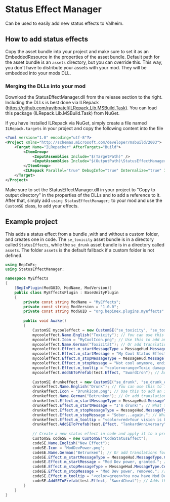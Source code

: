 ﻿# Status Effect Manager

Can be used to easily add new status effects to Valheim.

## How to add status effects

Copy the asset bundle into your project and make sure to set it as an EmbeddedResource in the properties of the asset bundle.
Default path for the asset bundle is an `assets` directory, but you can override this.
This way, you don't have to distribute your assets with your mod. They will be embedded into your mods DLL.

### Merging the DLLs into your mod

Download the StatusEffectManager.dll from the release section to the right.
Including the DLLs is best done via ILRepack (https://github.com/ravibpatel/ILRepack.Lib.MSBuild.Task). You can load this package (ILRepack.Lib.MSBuild.Task) from NuGet.

If you have installed ILRepack via NuGet, simply create a file named `ILRepack.targets` in your project and copy the following content into the file

```xml
<?xml version="1.0" encoding="utf-8"?>
<Project xmlns="http://schemas.microsoft.com/developer/msbuild/2003">
    <Target Name="ILRepacker" AfterTargets="Build">
        <ItemGroup>
            <InputAssemblies Include="$(TargetPath)" />
            <InputAssemblies Include="$(OutputPath)\StatusEffectManager.dll" />
        </ItemGroup>
        <ILRepack Parallel="true" DebugInfo="true" Internalize="true" InputAssemblies="@(InputAssemblies)" OutputFile="$(TargetPath)" TargetKind="SameAsPrimaryAssembly" LibraryPath="$(OutputPath)" />
    </Target>
</Project>
```

Make sure to set the StatusEffectManager.dll in your project to "Copy to output directory" in the properties of the DLLs and to add a reference to it.
After that, simply add `using StatusEffectManager;` to your mod and use the `CustomSE` class, to add your effects.

## Example project

This adds a status effect from a bundle ,with and without a custom folder, and creates one in code. The `se_toxicity` asset bundle is in a directory called `StatusEffects`, while the `se_drunk` asset bundle is in a directory called `assets`. The folder `assets` is the default fallback if a custom folder is not defined.

```csharp
using BepInEx;
using StatusEffectManager;

namespace MyEffects
{
	[BepInPlugin(ModGUID, ModName, ModVersion)]
	public class MyEffectsPlugin : BaseUnityPlugin
	{
		private const string ModName = "MyEffects";
		private const string ModVersion = "1.0.0";
		private const string ModGUID = "org.bepinex.plugins.myeffects";
		
		public void Awake()
		{
			CustomSE mycooleffect = new CustomSE("se_toxicity", "se_toxicity_effect", "StatusEffects");
			mycooleffect.Name.English("Toxicity"); // You can use this to fix the display name in code
			mycooleffect.Icon = "MyCoolIcon.png"; // Use this to add an icon (64x64) for the status effect. Put your icon in an "icons" folder
			mycooleffect.Name.German("Toxizität"); // Or add translations for other languages
			mycooleffect.Effect.m_startMessageType = MessageHud.MessageType.Center; // Specify where the start effect message shows
			mycooleffect.Effect.m_startMessage = "My Cool Status Effect Started"; // What the start message says
			mycooleffect.Effect.m_stopMessageType = MessageHud.MessageType.Center; // Specify where the stop effect message shows
			mycooleffect.Effect.m_stopMessage = "Not cool anymore, ending effect."; // What the stop message says
			mycooleffect.Effect.m_tooltip = "<color=orange>Toxic damage over time</color>"; // Tooltip that will describe the effect applied to the player
			mycooleffect.AddSEToPrefab(test.Effect, "SwordIron"); // Adds the status effect to Iron swords. Applies when equipped.
			
			CustomSE drunkeffect = new CustomSE("se_drunk", "se_drunk_effect");
			drunkeffect.Name.English("Drunk"); // You can use this to fix the display name in code
			drunkeffect.Icon = "DrunkIcon.png"; // Use this to add an icon (64x64) for the status effect. Put your icon in an "icons" folder
			drunkeffect.Name.German("Betrunken"); // Or add translations for other languages
			drunkeffect.Effect.m_startMessageType = MessageHud.MessageType.Center; // Specify where the start effect message shows
			drunkeffect.Effect.m_startMessage = "I'm drunk!"; // What the start message says
			drunkeffect.Effect.m_stopMessageType = MessageHud.MessageType.Center; // Specify where the stop effect message shows
			drunkeffect.Effect.m_stopMessage = "Sober...again."; // What the stop message says
			drunkeffect.Effect.m_tooltip = "<color=red>Your vision is blurry</color>"; // Tooltip that will describe the effect applied to the player
			drunkeffect.AddSEToPrefab(test.Effect, "TankardAnniversary"); // Adds the status effect to the Anniversary Tankard. Applies when equipped.
			
			// Create a new status effect in code and apply it to a prefab.
			CustomSE codeSE = new CustomSE("CodeStatusEffect");
			codeSE.Name.English("New Effect");
			codeSE.Icon = "ModDevPower.png";
			codeSE.Name.German("Betrunken"); // Or add translations for other languages
			codeSE.Effect.m_startMessageType = MessageHud.MessageType.Center; // Specify where the start effect message shows
			codeSE.Effect.m_startMessage = "Mod Dev power, granted."; // What the start message says
			codeSE.Effect.m_stopMessageType = MessageHud.MessageType.Center; // Specify where the stop effect message shows
			codeSE.Effect.m_stopMessage = "Mod Dev power, removed."; // What the stop message says
			codeSE.Effect.m_tooltip = "<color=green>You now have Mod Dev POWER!</color>"; // Tooltip that will describe the effect applied to the player
			codeSE.AddSEToPrefab(test.Effect, "SwordCheat"); // Adds the status effect to the Cheat Sword. Applies when equipped.
		}
	}
}
```